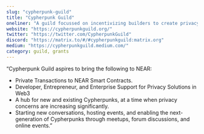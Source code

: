 ```yaml
---
slug: "cypherpunk-guild"
title: "Cypherpunk Guild"
oneliner: "A guild focussed on incentivizing builders to create privacy-enhancing technologies on NEAR."
website: "https://cypherpunkguild.org/"
twitter: "https://twitter.com/CypherpunkGuild"
discord: "https://matrix.to/#/#cypherpunkguild:matrix.org"
medium: "https://cypherpunkguild.medium.com/"
category: guild, grants
---
```


“Cypherpunk Guild aspires to bring the following to NEAR:
* Private Transactions to NEAR Smart Contracts.
* Developer, Entrepreneur, and Enterprise Support for Privacy Solutions in Web3
* A hub for new and existing Cypherpunks, at a time when privacy concerns are increasing significantly.
* Starting new conversations, hosting events, and enabling the next-generation of Cypherpunks through meetups, forum discussions, and online events.”

